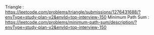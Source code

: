 Triangle : https://leetcode.com/problems/triangle/submissions/1276431688/?envType=study-plan-v2&envId=top-interview-150
Minimum Path Sum : https://leetcode.com/problems/minimum-path-sum/description/?envType=study-plan-v2&envId=top-interview-150
